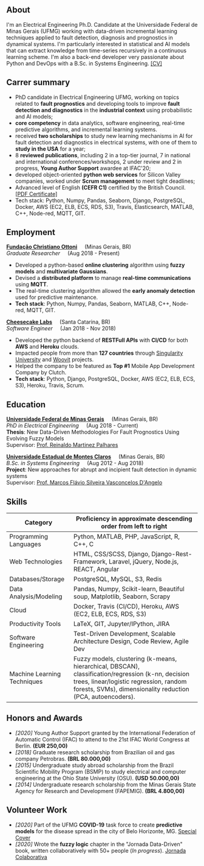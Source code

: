 ## About

I'm an Electrical Engineering Ph.D. Candidate at the Universidade Federal de Minas Gerais (UFMG) working with data-driven incremental learning techniques applied to fault detection, diagnosis and prognostics in dynamical systems. I'm particularly interested in statistical and AI models that can extract knowledge from time-series recursively in a continuous learning scheme. I'm also a back-end developer very passionate about Python and DevOps with a B.Sc. in Systems Engineering. [[CV]](/pdf/CV.pdf)

## Carrer summary

* PhD candidate in Electrical Engineering UFMG, working on topics related to **fault prognostics** and developing tools to improve **fault detection and diagnostics** in the **industrial context** using probabilistic and AI models;
* **core competency** in data analytics, software engineering, real-time predictive algorithms, and incremental learning systems.
* received **two scholarships** to study new learning mechanisms in AI for fault detection and diagnostics in electrical systems, with one of them to **study in the USA** for a year;
* 8 **reviewed publications**, including 2 in a top-tier journal, 7 in national and international conferences/workshops, 2 under review and 2 in progress, **Young Author Support** awardee at IFAC'20;
* developed object-oriented **python web services** for Silicon Valley companies, worked under **Scrum management** to meet tight deadlines;
* Advanced level of English **(CEFR C1)** certified by the British Council. [[PDF Certificate]](/pdf/english.pdf)
* Tech stack: Python, Numpy, Pandas, Seaborn, Django, PostgreSQL, Docker, AWS (EC2, ELB, ECS, RDS, S3), Travis, Elasticsearch, MATLAB, C++, Node-red, MQTT, GIT.

## Employment

**[Fundação Christiano Ottoni](http://www.fco.eng.ufmg.br/)** &nbsp; &nbsp; (Minas Gerais, BR)  
*Graduate Researcher* &nbsp; &nbsp; (Aug 2018 - Present)

* Developed a python-based **online clustering** algorithm using **fuzzy models** and **multivariate Gaussians**.
* Devised a **distributed platform** to manage **real-time communications** using **MQTT**.
* The real-time clustering algorithm allowed the **early anomaly detection** used for predictive maintenance.
* **Tech stack**: Python, Numpy, Pandas, Seaborn, MATLAB, C++, Node-red, MQTT, GIT.

**[Cheesecake Labs](https://cheesecakelabs.com/)** &nbsp; &nbsp; (Santa Catarina, BR)  
*Software Engineer* &nbsp; &nbsp; (Jan 2018 - Nov 2018)

* Developed the python backend of **RESTFull APIs** with **CI/CD** for both **AWS** and **Heroku** clouds.
* Impacted people from more than **127 countries** through [Singularity University](https://su.org/) and [Woovit](http://woovit.com/) projects.
* Helped the company to be featured as **Top #1** Mobile App Development Company by Clutch.
* **Tech stack**: Python, Django, PostgreSQL, Docker, AWS (EC2, ELB, ECS, S3), Heroku, Travis, Scrum. 


## Education

**[Universidade Federal de Minas Gerais](https://ufmg.br/)** &nbsp; &nbsp; (Minas Gerais, BR)  
*PhD in Electrical Engineering* &nbsp; &nbsp; (Aug 2018 - Current)  
**Thesis**: New Data-Driven Methodologies For Fault Prognostics Using Evolving Fuzzy Models  
Supervisor: [Prof. Reinaldo Martinez Palhares](https://scholar.google.com/citations?user=iTQoWC0AAAAJ&hl=en&oi=ao)

**[Universidade Estadual de Montes Claros](https://unimontes.br/)** &nbsp; &nbsp; (Minas Gerais, BR)  
*B.Sc. in Systems Engineering* &nbsp; &nbsp; (Aug 2012 - Aug 2018)  
**Project**: New approaches for abrupt and incipient fault detection in dynamic systems  
Supervisor: [Prof. Marcos Flávio Silveira Vasconcelos D'Angelo](https://scholar.google.com/citations?user=nZYzKLoAAAAJ&hl=en&oi=sra)

## Skills

Category                    | Proficiency in approximate descending order from left to right
--------------------------- | --------------------------------------------------------------
Programming Languages       | Python, MATLAB, PHP, JavaScript, R, C++, C
Web Technologies            | HTML, CSS/SCSS, Django, Django-Rest-Framework, Laravel, jQuery, Node.js, REACT, Angular 
Databases/Storage           | PostgreSQL, MySQL, S3, Redis
Data Analysis/Modeling      | Pandas, Numpy, Scikit-learn, Beautiful soup, Matplotlib, Seaborn, Scrapy
Cloud                       | Docker, Travis (CI/CD), Heroku, AWS (EC2, ELB, ECS, RDS, S3)
Productivity Tools          | LaTeX, GIT, Jupyter/IPython, JIRA
Software Engineering        | Test-Driven Development, Scalable Architecture Design, Code Review, Agile Dev
Machine Learning Techniques | Fuzzy models, clustering (k-means, hierarchical, DBSCAN), classification/regression (k-nn, decision trees, linear/logistic regression, random forests, SVMs), dimensionality reduction (PCA, autoencoders).

## Honors and Awards
* *[2020]* Young Author Support granted by the International Federation of Automatic Control (IFAC) to attend to the 21st IFAC World Congress at Berlin. **(EUR 250,00)**
* *[2018]* Graduate research scholarship from Brazilian oil and gas company Petrobras. **(BRL 80.000,00)**
* *[2015]* Undergraduate study abroad scholarship from the Brazil Scientific Mobility Program (BSMP) to study electrical and computer engineering at the Ohio State University (OSU). **(USD 50.000,00)**
* *[2014]* Undergraduate research scholarship from the Minas Gerais State Agency for Research and Development (FAPEMIG). **(BRL 4.800,00)**

## Volunteer Work
* *[2020]* Part of the UFMG **COVID-19** task force to create **predictive models** for the disease spread in the city of Belo Horizonte, MG. [Special Cover](https://bit.ly/3cV0ket)
* *[2020]* Wrote the **fuzzy logic** chapter in the "Jornada Data-Driven" book, written collaboratively with 50+ people (*In progress*). [Jornada Colaborativa](https://www.linkedin.com/company/jornadacolaborativa/)